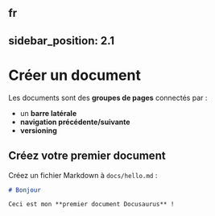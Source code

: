 fr
---
sidebar_position: 2.1
---

# Créer un document

Les documents sont des **groupes de pages** connectés par :

- un **barre latérale**
- **navigation précédente/suivante**
- **versioning**

## Créez votre premier document

Créez un fichier Markdown à `docs/hello.md` : 

```md title="docs/hello.md"
# Bonjour

Ceci est mon **premier document Docusaurus** !
```